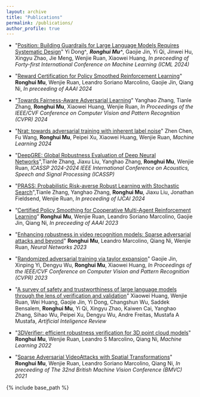 ```yaml
---
layout: archive
title: "Publications"
permalink: /publications/
author_profile: true
---
```

* "[Position: Building Guardrails for Large Language Models Requires Systematic Design](https://openreview.net/forum?id=JvMLkGF2Ms)" Yi Dong^*, **Ronghui Mu^***, Gaojie Jin, Yi Qi, Jinwei Hu, Xingyu Zhao, Jie Meng, Wenjie Ruan, Xiaowei Huang, *In preceeding of Forty-first International Conference on Machine Learning (ICML 2024)*
  
* "[Reward Certification for Policy Smoothed Reinforcement Learning](https://ojs.aaai.org/index.php/AAAI/article/view/26756)" **Ronghui Mu**, Wenjie Ruan, Leandro Soriano Marcolino, Gaojie Jin, Qiang Ni, *In preceeding of AAAI 2024*
  
* "[Towards Fairness-Aware Adversarial Learning](https://openaccess.thecvf.com/content/CVPR2024/html/Zhang_Towards_Fairness-Aware_Adversarial_Learning_CVPR_2024_paper.html)" Yanghao Zhang, Tianle Zhang, **Ronghui Mu**, Xiaowei Huang, Wenjie Ruan, *In Proceedings of the IEEE/CVF Conference on Computer Vision and Pattern Recognition (CVPR) 2024*
  
* "[Nrat: towards adversarial training with inherent label noise](https://link.springer.com/article/10.1007/s10994-023-06437-3)" Zhen Chen, Fu Wang, **Ronghui Mu**, Peipei Xu, Xiaowei Huang, Wenjie Ruan, *Machine Learning 2024*
  
* "[DeepGRE: Global Robustness Evaluation of Deep Neural Networks](https://ieeexplore.ieee.org/abstract/document/10446884)",Tianle Zhang, Jiaxu Liu, Yanghao Zhang, **Ronghui Mu**, Wenjie Ruan, *ICASSP 2024-2024 IEEE International Conference on Acoustics, Speech and Signal Processing (ICASSP)*
  
* "[PRASS: Probabilistic Risk-averse Robust Learning with Stochastic Search](https://www.ijcai.org/proceedings/2024/0062.pdf)",Tianle Zhang, Yanghao Zhang, **Ronghui Mu**, Jiaxu Liu, Jonathan Fieldsend, Wenjie Ruan, *In preceeding of IJCAI 2024*
  
* “[Certified Policy Smoothing for Cooperative Multi-Agent Reinforcement Learning](https://ojs.aaai.org/index.php/AAAI/article/view/26756)” **Ronghui Mu**, Wenjie Ruan, Leandro Soriano Marcolino, Gaojie Jin, Qiang Ni, *In preceeding of AAAI 2023*
  
* "[Enhancing robustness in video recognition models: Sparse adversarial attacks and beyond](https://www.sciencedirect.com/science/article/abs/pii/S0893608023006792)" **Ronghui Mu**, Leandro Marcolino, Qiang Ni, Wenjie Ruan, *Neural Networks 2023*
  
*  "[Randomized adversarial training via taylor expansion](https://openaccess.thecvf.com/content/CVPR2023/html/Jin_Randomized_Adversarial_Training_via_Taylor_Expansion_CVPR_2023_paper.html)" Gaojie Jin, Xinping Yi, Dengyu Wu, **Ronghui Mu**, Xiaowei Huang, *In Proceedings of the IEEE/CVF Conference on Computer Vision and Pattern Recognition (CVPR) 2023*
* "[A survey of safety and trustworthiness of large language models through the lens of verification and validation](https://link.springer.com/article/10.1007/s10462-024-10824-0)" Xiaowei Huang, Wenjie Ruan, Wei Huang, Gaojie Jin, Yi Dong, Changshun Wu, Saddek Bensalem, **Ronghui Mu**, Yi Qi, Xingyu Zhao, Kaiwen Cai, Yanghao Zhang, Sihao Wu, Peipei Xu, Dengyu Wu, Andre Freitas, Mustafa A Mustafa, *Artificial Inteligence Review*
  
* "[3DVerifier: efficient robustness verification for 3D point cloud models](https://link.springer.com/article/10.1007/s10994-022-06235-3)" **Ronghui Mu**, Wenjie Ruan, Leandro S Marcolino, Qiang Ni, *Machine Learning 2022*
  
* "[Sparse Adversarial VideoAttacks with Spatial Transformations](https://arxiv.org/abs/2111.05468)" **Ronghui Mu**, Wenjie Ruan, Leandro Soriano Marcolino, Qiang Ni, *In preceeding of The 32nd British Machine Vision Conference (BMVC) 2021*




{% include base_path %}


